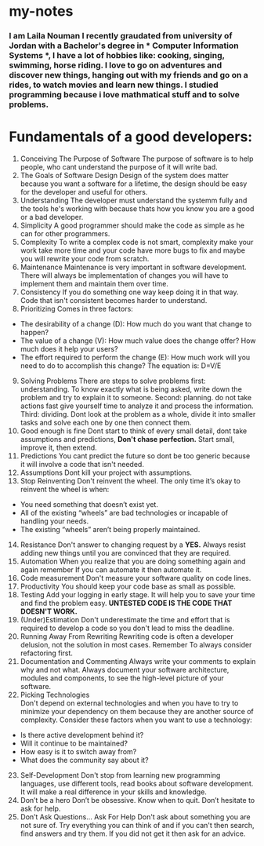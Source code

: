 # my-notes

### I am Laila Nouman I recently graudated from university of Jordan with a Bachelor's degree in  * Computer Information Systems *, I have a lot of hobbies like: cooking, singing, swimming, horse riding. I love to go on adventures and discover new things, hanging out with my friends and go on a rides, to watch movies and learn new things. I studied programming because i love mathmatical stuff and to solve problems. 

# Fundamentals of a good developers:

1. Conceiving The Purpose of Software
The purpose of software is to help people, who cant understand the purpose of it will write bad. 
2. The Goals of Software Design 
Design of the system does matter because you want a software for a lifetime, the design should be easy for the developer and useful for others.
3. Understanding 
The developer must understand the systemm fully and the tools he's working with because thats how you know you are a good or a bad developer.
4. Simplicity
A good programmer should make the code as simple as he can for other programmers.
5. Complexity
To write a complex code is not smart, complexity make your work take more time and your code have more bugs to fix and maybe you will rewrite your code from scratch.
6. Maintenance
Maintenance is very important in software development. There will always be implementation of changes you will have to implement them and maintain them over time.
7. Consistency
If you do something one way keep doing it in that way. Code that isn't consistent becomes harder to understand.
8. Prioritizing
Comes in three factors:
- The desirability of a change (D): How much do you want that change to happen?
- The value of a change (V): How much value does the change offer? How much does it help your users?
- The effort required to perform the change (E): How much work will you need to do to accomplish this change?
The equation is: D=V/E
9. Solving Problems
There are steps to solve problems first: understanding. To know exactly what is being asked, write down the problem and try to explain it to someone. Second: planning. do not take actions fast give yourself time to analyze it and process the information. Third: dividing. Dont look at the problem as a whole, divide it into smaller tasks and solve each one by one then connect them.
10. Good enough is fine
Dont start to think of every small detail, dont take assumptions and predictions, **Don't chase perfection.** Start small, improve it, then extend. 
11. Predictions
You cant predict the future so dont be too generic because it will involve a code that isn't needed.
12. Assumptions
Dont kill your project with assumptions.
13. Stop Reinventing
Don't reinvent the wheel. The only time it’s okay to reinvent the wheel is when:
- You need something that doesn’t exist yet.
- All of the existing “wheels” are bad technologies or incapable of handling your needs.
- The existing “wheels” aren’t being properly maintained.
14. Resistance
Don't answer to changing request by a **YES.** Always resist adding new things until you are convinced that they are required.
15. Automation
When you realize that you are doing something again and again remember If you can automate it then automate it.
16. Code measurement
Don't measure your software quality on code lines. 
17. Productivity
You should keep your code base as small as possible. 
18. Testing
Add your logging in early stage. It will help you to save your time and find the problem easy. **UNTESTED CODE IS THE CODE THAT DOESN'T WORK.**
19. (Under)Estimation 
Don't underestimate the time and effort that is required to develop a code so you don't lead to miss the deadline.
20. Running Away From Rewriting 
Rewriting code is often a developer delusion, not the solution in most cases. Remember To always consider refactoring first.
21. Documentation and Commenting 
Always write your comments to explain why and not what. Always document your software architecture, modules and components, to see the high-level picture of your software.
22. Picking Technologies  
Don't depend on external technologies and when you have to try to minimize your dependency on them because they are another source of complexity. Consider these factors when you want to use a technology: 
- Is there active development behind it?
- Will it continue to be maintained?
- How easy is it to switch away from?
- What does the community say about it?
23. Self-Development 
Don't stop from learning new programming languages, use different tools, read books about software development. It will make a real difference in your skills and knowledge.
24. Don’t be a hero 
Don’t be obsessive. Know when to quit. Don’t hesitate to ask for help.
25. Don’t Ask Questions… Ask For Help
Don't ask about something you are not sure of. Try everything you can think of and if you can't then search, find answers and try them. If you did not get it then ask for an advice.



